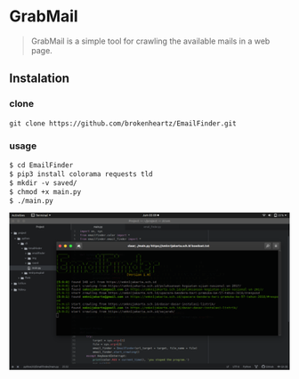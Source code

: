 # GrabMail

> GrabMail is a simple tool for crawling the available mails in a web page.

## Instalation

### clone
```
git clone https://github.com/brokenheartz/EmailFinder.git
```

### usage
```
$ cd EmailFinder
$ pip3 install colorama requests tld
$ mkdir -v saved/
$ chmod +x main.py
$ ./main.py
```

![GrabMail](https://github.com/brokenheartz/EmailFinder/blob/master/img/screenshit.png?raw=True)
